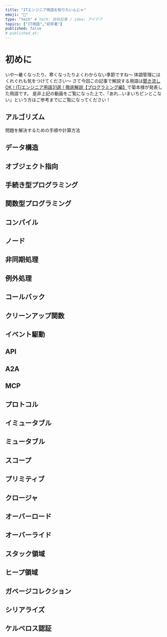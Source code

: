 ```yaml
---
title: "ITエンジニア用語を知りたいんじゃ"
emoji: "📖"
type: "tech" # tech: 技術記事 / idea: アイデア
topics: ["IT用語","初学者"]
published: false
# published_at: 
---
```


# 初めに
いや〜暑くなったり、寒くなったりよくわからない季節ですね〜
体調管理にはくれぐれも気をつけてください〜
さて今回この記事で解説する用語は[聞き流しOK！IT/エンジニア用語31選！徹底解説【プログラミング編】](https://www.youtube.com/watch?v=5kpG4u8VmiA)で菊本様が発表した用語です。
是非上記の動画をご覧になった上で、「あれ…いまいちピンとこない」という方はご参考までにご覧になってください！


## アルゴリズム
問題を解決するための手順や計算方法

## データ構造

## オブジェクト指向

## 手続き型プログラミング

## 関数型プログラミング

## コンパイル

## ノード

## 非同期処理

## 例外処理

## コールバック

## クリーンアップ関数

## イベント駆動

## API

## A2A

## MCP

## プロトコル

## イミュータブル

## ミュータブル

## スコープ

## プリミティブ

## クロージャ

## オーバーロード

## オーバーライド

## スタック領域

## ヒープ領域

## ガベージコレクション

## シリアライズ

## ケルベロス認証

